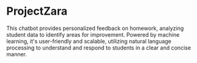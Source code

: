 # ProjectZara
This chatbot provides personalized feedback on homework, analyzing student data to identify areas for improvement. Powered by machine learning, it's user-friendly and scalable, utilizing natural language processing to understand and respond to students in a clear and concise manner.
